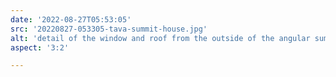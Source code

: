 ```yaml
---
date: '2022-08-27T05:53:05'
src: '20220827-053305-tava-summit-house.jpg'
alt: 'detail of the window and roof from the outside of the angular summit house, lit by the glow of sunrise'
aspect: '3:2'

---
```

